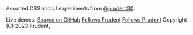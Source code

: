 Assorted CSS and UI experiments from [@prudent30](https://twitter.com/ngaipera30).

Live demos:
<a href="https://github.com/Prudent777/CSS-Style">Source on GitHub</a>
				<a href="https://twitter.com/ngaipera30">Follows Prudent</a>
			<a href="https://twitter.com/ngaipera30">Follows Prudent</a>
Copyright (C) 2023 Prudent, 
